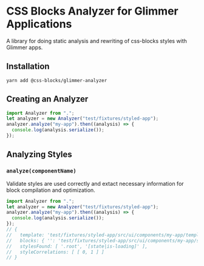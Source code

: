 # CSS Blocks Analyzer for Glimmer Applications

A library for doing static analysis and rewriting of css-blocks styles with
Glimmer apps.

## Installation

```
yarn add @css-blocks/glimmer-analyzer
```

## Creating an Analyzer

```ts
import Analyzer from ".";
let analyzer = new Analyzer("test/fixtures/styled-app");
analyzer.analyze("my-app").then((analysis) => {
  console.log(analysis.serialize());
});
```

## Analyzing Styles

### `analyze(componentName)`

Validate styles are used correctly and extact necessary information
for block compilation and optimization.

```ts
import Analyzer from ".";
let analyzer = new Analyzer("test/fixtures/styled-app");
analyzer.analyze("my-app").then((analysis) => {
  console.log(analysis.serialize());
});
// {
//   template: 'test/fixtures/styled-app/src/ui/components/my-app/template.hbs',
//   blocks: { '': 'test/fixtures/styled-app/src/ui/components/my-app/stylesheet.css' },
//   stylesFound: [ '.root', '[state|is-loading]' ],
//   styleCorrelations: [ [ 0, 1 ] ]
// }
```
